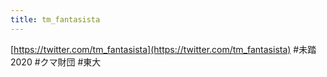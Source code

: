 ```yaml
---
title: tm_fantasista
---
```


[https://twitter.com/tm_fantasista](https://twitter.com/tm_fantasista)
\#未踏2020 #クマ財団 #東大
